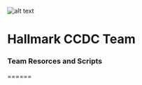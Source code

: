 ![alt text](https://upload.wikimedia.org/wikipedia/en/2/2c/Hallmark_University_Logo.png "Hallmark University")
# Hallmark CCDC Team
### Team Resorces and Scripts
======


